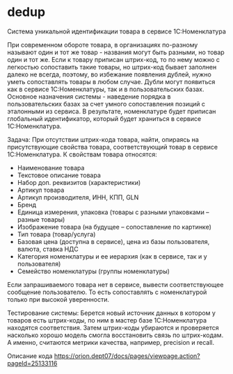 # dedup

Система уникальной идентификации товара в сервисе 1С:Номенклатура

При современном обороте товара, в организациях по-разному называют один и тот же товар - названия могут быть разными, но товар один и тот же. Если к товару приписан штрих-код, то по нему можно с легкостью сопоставить такие товары, но штрих-код бывает заполнен далеко не всегда, поэтому, во избежание появления дублей, нужно уметь сопоставлять товары в любом случае. Дубли могут появиться как в сервисе 1С:Номенклатуры, так и в пользовательских базах. Основное назначения системы - наведение порядка в пользовательских базах за счет умного сопоставления позиций с эталонными из сервиса. В результате, номенклатуре будет приписан глобальный идентификатор, который будет храниться в сервисе 1С:Номенклатура.

Задача: 
При отсутствии штрих-кода товара, найти, опираясь на присутствующие свойства товара, соответствующий товар в сервисе 1С:Номенклатура.
К свойствам товара относятся: 
*	Наименование товара
*	Текстовое описание товара
*	Набор доп. реквизитов (характеристики)
*	Артикул товара
*	Артикул производителя, ИНН, КПП, GLN
*	Бренд
*	Единица измерения, упаковка (товары с разными упаковками – разные товары)
*	Изображение товара (на будущее – сопоставление по картинке)
*	Тип товара (товар/услуга)
*	Базовая цена (доступна в сервисе), цена из базы пользователя, валюта, ставка НДС
*	Категория номенклатуры и ее иерархия (как в сервисе, так и у пользователя)
*	Семейство номенклатуры (группы номенклатуры) 

Если запрашиваемого товара нет в сервисе, вывести соответствующее сообщение пользователю. То есть сопоставлять с номенклатурой только при высокой уверенности.

Тестирование системы:
Берется новый источник данных в котором у товаров есть штрих-коды, по ним в мастер базе 1С:Номенклатура находятся соответствия. Затем штрих-коды убираются и проверяется насколько хорошо модель смогла восстановить связь по штрих-кодам. А именно, считаются метрики качества, например, precision и recall.

Описание кода https://orion.dept07/docs/pages/viewpage.action?pageId=25133116